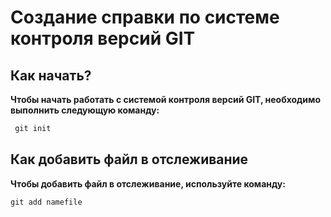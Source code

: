 # Создание справки по системе контроля версий GIT


## Как начать?
**Чтобы начать работать с системой контроля версий GIT, необходимо выполнить следующую команду:**
```cs
 git init
 ```

 ## Как добавить файл в отслеживание
 **Чтобы добавить файл в отслеживание, используйте команду:**
 ```
 git add namefile
 ```
 